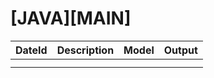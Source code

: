 # [JAVA][MAIN]

| DateId | Description | Model | Output |
| ------ | ------ | ------ | ------ | 
|  |  |  | |
|  |  |  | |
